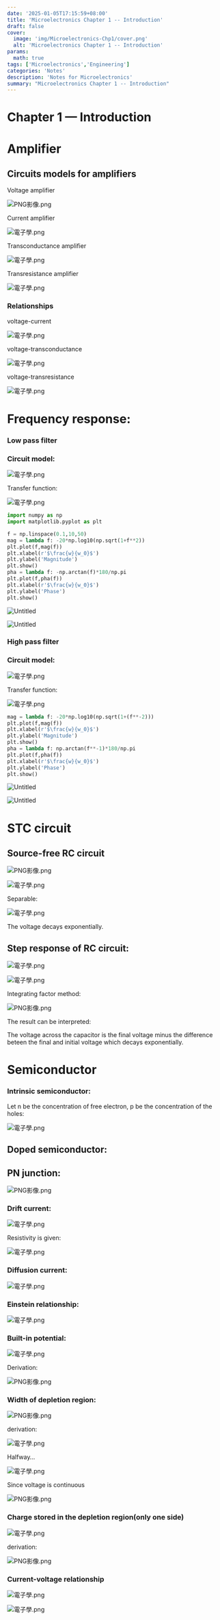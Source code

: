 ```yaml
---
date: '2025-01-05T17:15:59+08:00'
title: 'Microelectronics Chapter 1 -- Introduction'
draft: false
cover:
  image: 'img/Microelectronics-Chp1/cover.png'
  alt: 'Microelectronics Chapter 1 -- Introduction'
params:
  math: true
tags: ['Microelectronics','Engineering']
categories: 'Notes'
description: 'Notes for Microelectronics'
summary: "Microelectronics Chapter 1 -- Introduction"
---
```



# Chapter 1 — Introduction

# Amplifier

## Circuits models for amplifiers

Voltage amplifier

![PNG影像.png](/img/Microelectronics-Chp1/PNG%25E5%25BD%25B1%25E5%2583%258F.png)

Current amplifier

![電子學.png](/img/Microelectronics-Chp1/%25E9%259B%25BB%25E5%25AD%2590%25E5%25AD%25B8.png)

Transconductance amplifier

![電子學.png](/img/Microelectronics-Chp1/%25E9%259B%25BB%25E5%25AD%2590%25E5%25AD%25B8%201.png)

Transresistance amplifier

![電子學.png](/img/Microelectronics-Chp1/%25E9%259B%25BB%25E5%25AD%2590%25E5%25AD%25B8%202.png)

### Relationships

voltage-current

![電子學.png](/img/Microelectronics-Chp1/%25E9%259B%25BB%25E5%25AD%2590%25E5%25AD%25B8%203.png)

voltage-transconductance

![電子學.png](/img/Microelectronics-Chp1/%25E9%259B%25BB%25E5%25AD%2590%25E5%25AD%25B8%204.png)

voltage-transresistance

![電子學.png](/img/Microelectronics-Chp1/%25E9%259B%25BB%25E5%25AD%2590%25E5%25AD%25B8%205.png)

# Frequency response:

### Low pass filter

### Circuit model:

![電子學.png](/img/Microelectronics-Chp1/%25E9%259B%25BB%25E5%25AD%2590%25E5%25AD%25B8%206.png)

Transfer function:

![電子學.png](/img/Microelectronics-Chp1/%25E9%259B%25BB%25E5%25AD%2590%25E5%25AD%25B8%207.png)

```python
import numpy as np
import matplotlib.pyplot as plt

f = np.linspace(0.1,10,50)
mag = lambda f: -20*np.log10(np.sqrt(1+f**2))
plt.plot(f,mag(f))
plt.xlabel(r'$\frac{w}{w_0}$')
plt.ylabel('Magnitude')
plt.show()
pha = lambda f: -np.arctan(f)*180/np.pi
plt.plot(f,pha(f))
plt.xlabel(r'$\frac{w}{w_0}$')
plt.ylabel('Phase')
plt.show()
```

![Untitled](/img/Microelectronics-Chp1/Untitled.png)

![Untitled](/img/Microelectronics-Chp1/Untitled%201.png)

### High pass filter

### Circuit model:

![電子學.png](/img/Microelectronics-Chp1/%25E9%259B%25BB%25E5%25AD%2590%25E5%25AD%25B8%208.png)

Transfer function:

![電子學.png](/img/Microelectronics-Chp1/%25E9%259B%25BB%25E5%25AD%2590%25E5%25AD%25B8%209.png)

```python
mag = lambda f: -20*np.log10(np.sqrt(1+(f**-2)))
plt.plot(f,mag(f))
plt.xlabel(r'$\frac{w}{w_0}$')
plt.ylabel('Magnitude')
plt.show()
pha = lambda f: np.arctan(f**-1)*180/np.pi
plt.plot(f,pha(f))
plt.xlabel(r'$\frac{w}{w_0}$')
plt.ylabel('Phase')
plt.show()
```

![Untitled](/img/Microelectronics-Chp1/Untitled%202.png)

![Untitled](/img/Microelectronics-Chp1/Untitled%203.png)

# STC circuit

## Source-free RC circuit

![PNG影像.png](/img/Microelectronics-Chp1/PNG%25E5%25BD%25B1%25E5%2583%258F%201.png)

![電子學.png](/img/Microelectronics-Chp1/%25E9%259B%25BB%25E5%25AD%2590%25E5%25AD%25B8%2010.png)

Separable:

![電子學.png](/img/Microelectronics-Chp1/%25E9%259B%25BB%25E5%25AD%2590%25E5%25AD%25B8%2011.png)

The voltage decays exponentially.

## Step response of RC circuit:

![電子學.png](/img/Microelectronics-Chp1/%25E9%259B%25BB%25E5%25AD%2590%25E5%25AD%25B8%2012.png)

![電子學.png](/img/Microelectronics-Chp1/%25E9%259B%25BB%25E5%25AD%2590%25E5%25AD%25B8%2013.png)

Integrating factor method:

![PNG影像.png](/img/Microelectronics-Chp1/PNG%25E5%25BD%25B1%25E5%2583%258F%202.png)

The result can be interpreted:

The voltage across the capacitor is the final voltage minus the difference beteen the final and initial voltage which decays exponentially.

# Semiconductor

### Intrinsic semiconductor:

Let n be the concentration of free electron, p be the concentration of the holes:

![電子學.png](/img/Microelectronics-Chp1/%25E9%259B%25BB%25E5%25AD%2590%25E5%25AD%25B8%2014.png)

## Doped semiconductor:

## PN junction:

![PNG影像.png](/img/Microelectronics-Chp1/PNG%25E5%25BD%25B1%25E5%2583%258F%203.png)

### Drift current:

![電子學.png](/img/Microelectronics-Chp1/%25E9%259B%25BB%25E5%25AD%2590%25E5%25AD%25B8%2015.png)

Resistivity is given:

![電子學.png](/img/Microelectronics-Chp1/%25E9%259B%25BB%25E5%25AD%2590%25E5%25AD%25B8%2016.png)

### Diffusion current:

![電子學.png](/img/Microelectronics-Chp1/%25E9%259B%25BB%25E5%25AD%2590%25E5%25AD%25B8%2017.png)

### Einstein relationship:

![電子學.png](/img/Microelectronics-Chp1/%25E9%259B%25BB%25E5%25AD%2590%25E5%25AD%25B8%2018.png)

### Built-in potential:

![電子學.png](/img/Microelectronics-Chp1/%25E9%259B%25BB%25E5%25AD%2590%25E5%25AD%25B8%2019.png)

Derivation:

![PNG影像.png](/img/Microelectronics-Chp1/PNG%25E5%25BD%25B1%25E5%2583%258F%204.png)

### Width of depletion region:

![PNG影像.png](/img/Microelectronics-Chp1/PNG%25E5%25BD%25B1%25E5%2583%258F%205.png)

derivation:

![電子學.png](/img/Microelectronics-Chp1/%25E9%259B%25BB%25E5%25AD%2590%25E5%25AD%25B8%2020.png)

Halfway…

![電子學.png](/img/Microelectronics-Chp1/%25E9%259B%25BB%25E5%25AD%2590%25E5%25AD%25B8%2021.png)

Since voltage is continuous

![PNG影像.png](/img/Microelectronics-Chp1/PNG%25E5%25BD%25B1%25E5%2583%258F%206.png)

### Charge stored in the depletion region(only one side)

![電子學.png](/img/Microelectronics-Chp1/%25E9%259B%25BB%25E5%25AD%2590%25E5%25AD%25B8%2022.png)

derivation:

![PNG影像.png](/img/Microelectronics-Chp1/PNG%25E5%25BD%25B1%25E5%2583%258F%207.png)

### Current-voltage relationship

![電子學.png](/img/Microelectronics-Chp1/%25E9%259B%25BB%25E5%25AD%2590%25E5%25AD%25B8%2023.png)

![電子學.png](/img/Microelectronics-Chp1/%25E9%259B%25BB%25E5%25AD%2590%25E5%25AD%25B8%2024.png)